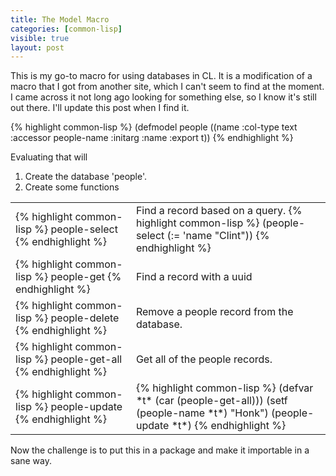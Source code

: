 ```yaml
---
title: The Model Macro
categories: [common-lisp]
visible: true
layout: post
---
```


This is my go-to macro for using databases in CL.  It is a modification of a macro that I got from another site, which I can't seem to find at the moment.  I came across it not long ago looking for something else, so I know it's still out there.  I'll update this post when I find it.

{% highlight common-lisp %}
(defmodel people ((name :col-type text
                        :accessor people-name
                        :initarg :name
                        :export t))
{% endhighlight %}

Evaluating that will


1. Create the database 'people'.
2. Create some functions
<table class="table table-bordered table-hover table-condensed">
<tr><td>{% highlight common-lisp %} people-select {% endhighlight %} </td><td>Find a record based on a query.
{% highlight common-lisp %}
(people-select (:= 'name "Clint"))
{% endhighlight %}</td></tr>
<tr><td>{% highlight common-lisp %} people-get {% endhighlight %} </td><td>Find a record with a uuid</td></tr>
<tr><td>{% highlight common-lisp %} people-delete {% endhighlight %} </td><td>Remove a people record from the database.</td></tr>
<tr><td>{% highlight common-lisp %} people-get-all {% endhighlight %} </td><td>Get all of the people records.</td></tr>
<tr><td>{% highlight common-lisp %} people-update {% endhighlight %} </td><td>
{% highlight common-lisp %}
(defvar *t* (car (people-get-all)))           
(setf (people-name *t*) "Honk")               
(people-update *t*)
{% endhighlight %}</td></tr>
</table>

<script src="https://gist.github.com/cmoore/77aff7f58149d88f9cc7.js"></script>


Now the challenge is to put this in a package and make it importable in a sane way.
